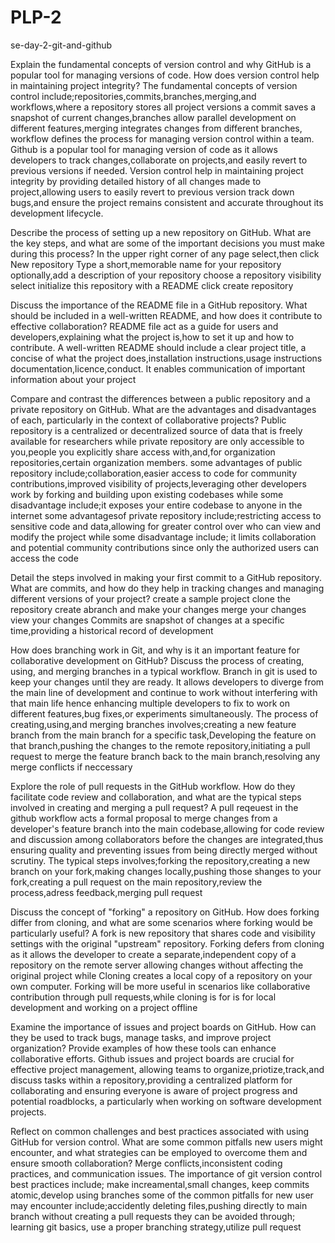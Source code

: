 # PLP-2
  se-day-2-git-and-github

Explain the fundamental concepts of version control and why GitHub is a popular tool for managing versions of code. How does version control help in maintaining project integrity?
The fundamental concepts of version control include;repositories,commits,branches,merging,and workflows,where a repository stores all project versions
a commit saves a snapshot of current changes,branches allow parallel development on different features,merging integrates changes from different branches,
workflow defines the process for managing version control within a team.
Github is a popular tool for managing version of code as it allows developers to track changes,collaborate on projects,and easily revert to previous versions 
if needed.
Version control help in maintaining project integrity by providing detailed history of all changes made to project,allowing users to easily revert to previous version
track down bugs,and ensure the project remains consistent and accurate throughout its development lifecycle.

Describe the process of setting up a new repository on GitHub. What are the key steps, and what are some of the important decisions you must make during this process?
In the upper right corner of any page select,then click New repository
Type a short,memorable name for your repository
optionally,add a description of your repository
choose a repository visibility
select initialize this repository with a README
click create repository

Discuss the importance of the README file in a GitHub repository. What should be included in a well-written README, and how does it contribute to effective collaboration?
README file act as a guide for users and developers,explaining what the project is,how to set it up and how to contribute.
A well-written README should include a clear project title, a concise of what the project does,installation instructions,usage instructions documentation,licence,conduct.
It enables communication of important information about your project

Compare and contrast the differences between a public repository and a private repository on GitHub. What are the advantages and disadvantages of each, particularly in the context of collaborative projects?
Public repository is a centralized or decentralized source of data that is freely available for researchers while private repository are only accessible to you,people you explicitly share access with,and,for organization repositories,certain organization members.
some advantages of public repository include;collaboration,easier access to code for community contributions,improved visibility of projects,leveraging other developers work by forking and building upon existing codebases while some disadvantage include;it exposes your entire codebase to anyone in the internet
some advantagesof private repository include;restricting access to sensitive code and data,allowing for greater control over who can view and modify the project while some disadvantage include; it limits collaboration and potential community contributions since only the authorized users can access the code

Detail the steps involved in making your first commit to a GitHub repository. What are commits, and how do they help in tracking changes and managing different versions of your project?
create a sample project
clone the repository
create abranch and make your changes
merge your changes
view your changes 
Commits are snapshot of changes at a specific time,providing a historical record of development

How does branching work in Git, and why is it an important feature for collaborative development on GitHub? Discuss the process of creating, using, and merging branches in a typical workflow.
Branch in git is used to keep your changes until they are ready.
It allows developers to diverge from the main line of development and continue to work without interfering with that main life hence enhancing multiple developers to fix to work on different features,bug fixes,or experiments simultaneously.
The process of creating,using,and merging branches involves;creating a new feature branch from the main branch for a specific task,Developing the feature on that branch,pushing the changes to the remote repository,initiating a pull request to merge the feature branch back to the main branch,resolving any merge conflicts if neccessary

Explore the role of pull requests in the GitHub workflow. How do they facilitate code review and collaboration, and what are the typical steps involved in creating and merging a pull request?
A pull reqeuest in the github workflow acts a formal proposal to merge changes from a developer's feature branch into the main codebase,allowing for code review and discussion among collaborators before the changes are integrated,thus ensuring quality and preventing issues from being directly merged without scrutiny.
The typical steps involves;forking the repository,creating a new branch on your fork,making changes locally,pushing those shanges to your fork,creating a pull request on the main repository,review the process,adress feedback,merging pull request

Discuss the concept of "forking" a repository on GitHub. How does forking differ from cloning, and what are some scenarios where forking would be particularly useful?
A fork is new repository that shares code and visibility settings with the original "upstream" repository.
Forking defers from cloning as it allows the developer to create a separate,independent copy of a repository on the remote server allowing changes without affecting the original project while Cloning creates a local copy of a repository on your own computer.
Forking will be more useful in scenarios like collaborative contribution through pull requests,while cloning is for  is for local development and working on a project offline

Examine the importance of issues and project boards on GitHub. How can they be used to track bugs, manage tasks, and improve project organization? Provide examples of how these tools can enhance collaborative efforts.
Github issues and project boards are crucial for effective project management, allowing teams to organize,priotize,track,and discuss tasks within a repository,providing a centralized platform for collaborating and ensuring everyone  is aware of project progress and potential roadblocks, a particularly when working on software development projects.

Reflect on common challenges and best practices associated with using GitHub for version control. What are some common pitfalls new users might encounter, and what strategies can be employed to overcome them and ensure smooth collaboration?
Merge conflicts,inconsistent coding practices, and communication issues.
The importance of git version control best practices include; make increamental,small changes, keep commits atomic,develop using branches
some of the common pitfalls for new user may encounter include;accidently deleting files,pushing directly to main branch without creating a pull requests
they can be avoided through; learning git basics, use a proper branching strategy,utilize pull request
